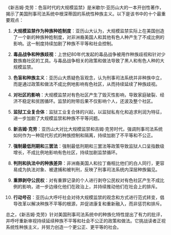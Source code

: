 《新吉姆·克劳：色盲时代的大规模监禁》是米歇尔·亚历山大的一本开创性著作，揭示了美国刑事司法系统中根深蒂固的系统性种族主义。以下是该书中的十个最重要观点：

1. **大规模监禁作为种族种姓制度**：亚历山大认为，大规模监禁实际上在美国创造了一个新的种族种姓制度，对非洲裔美国人和其他有色人种产生了不成比例的影响。这一制度持续加剧了种族不平等和社会控制。

2. **毒品战争和种族歧视**：上世纪80年代发起的毒品战争被用作种族歧视和针对少数族裔社区的工具。与毒品战争相关的政策和做法导致了黑人和有色人种的大规模监禁。

3. **色盲和种族主义**：亚历山大质疑色盲观念，认为刑事司法系统并非种族中立，而是通过政策和做法不成比例地影响有色社区，从而持续延续了种族歧视。

4. **对社区的影响**：大规模监禁对有色社区产生了毁灭性影响，导致家庭破裂、经济不稳定和贫困循环。监禁的附带后果不仅影响个人，还波及整个社区。

5. **监狱工业复合体**：监狱工业复合体的兴起，以监狱私有化和追求利润为特征，进一步加剧了大规模监禁和种族不平等问题。

6. **新吉姆·克劳**：亚历山大对比大规模监禁和吉姆·克劳时代，强调刑事司法系统如何作为一种现代形式的种族控制和隔离，持续加剧了不平等和不公正。

7. **强制最低刑期和三罢法**：强制最低刑期和三罢法等政策导致监狱人口呈指数级增长，不成比例地影响有色社区，持续加剧监禁循环。

8. **判刑和执法中的种族差异**：非洲裔美国人和拉丁裔相比他们的白人同行，更容易成为执法对象、被逮捕和被判刑，反映了刑事司法系统内深层种族偏见。

9. **重罪剥夺公民权**：对有重罪记录的个人进行剥夺公民权对有色社区产生不成比例的影响，进一步边缘化他们在政治上，并持续推动他们在社会上的排斥。

10. **行动号召**：亚历山大呼吁社会对待大规模监禁的观念和方式进行范式转变，倡导改革以解决种族不平等的根源，并促进康复和重新融入，而非惩罚和排斥。

总之，《新吉姆·克劳》针对美国刑事司法系统中的种族化特性提出了有力的批评，并呼吁重新审视持续延续种族不平等和社会不公正的政策和做法。它挑战读者正视系统性种族主义，并努力创造一个更公正、更平等的社会。